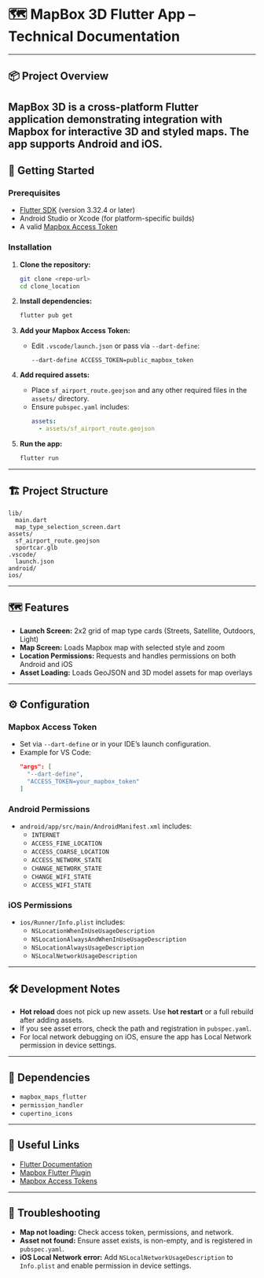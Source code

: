 
# 🗺️ MapBox 3D Flutter App – Technical Documentation

---

## 📦 Project Overview

**MapBox 3D** is a cross-platform Flutter application demonstrating integration with Mapbox for interactive 3D and styled maps. The app supports Android and iOS.
---

## 🚀 Getting Started

### Prerequisites

- [Flutter SDK](https://flutter.dev/docs/get-started/install) (version 3.32.4 or later)
- Android Studio or Xcode (for platform-specific builds)
- A valid [Mapbox Access Token](https://account.mapbox.com/access-tokens/)

### Installation

1. **Clone the repository:**
   ```sh
   git clone <repo-url>
   cd clone_location
   ```

2. **Install dependencies:**
   ```sh
   flutter pub get
   ```

3. **Add your Mapbox Access Token:**
   - Edit `.vscode/launch.json` or pass via `--dart-define`:
     ```
     --dart-define ACCESS_TOKEN=public_mapbox_token
     ```

4. **Add required assets:**
   - Place `sf_airport_route.geojson` and any other required files in the `assets/` directory.
   - Ensure `pubspec.yaml` includes:
     ```yaml
     assets:
       - assets/sf_airport_route.geojson
     ```

5. **Run the app:**
   ```sh
   flutter run
   ```

---

## 🏗️ Project Structure

```
lib/
  main.dart
  map_type_selection_screen.dart
assets/
  sf_airport_route.geojson
  sportcar.glb
.vscode/
  launch.json
android/
ios/
```

---

## 🗺️ Features

- **Launch Screen:** 2x2 grid of map type cards (Streets, Satellite, Outdoors, Light)
- **Map Screen:** Loads Mapbox map with selected style and zoom
- **Location Permissions:** Requests and handles permissions on both Android and iOS
- **Asset Loading:** Loads GeoJSON and 3D model assets for map overlays

---

## ⚙️ Configuration

### Mapbox Access Token

- Set via `--dart-define` or in your IDE’s launch configuration.
- Example for VS Code:
  ```json
  "args": [
    "--dart-define",
    "ACCESS_TOKEN=your_mapbox_token"
  ]
  ```

### Android Permissions

- `android/app/src/main/AndroidManifest.xml` includes:
  - `INTERNET`
  - `ACCESS_FINE_LOCATION`
  - `ACCESS_COARSE_LOCATION`
  - `ACCESS_NETWORK_STATE`
  - `CHANGE_NETWORK_STATE`
  - `CHANGE_WIFI_STATE`
  - `ACCESS_WIFI_STATE`

### iOS Permissions

- `ios/Runner/Info.plist` includes:
  - `NSLocationWhenInUseUsageDescription`
  - `NSLocationAlwaysAndWhenInUseUsageDescription`
  - `NSLocationAlwaysUsageDescription`
  - `NSLocalNetworkUsageDescription`

---

## 🛠️ Development Notes

- **Hot reload** does not pick up new assets. Use **hot restart** or a full rebuild after adding assets.
- If you see asset errors, check the path and registration in `pubspec.yaml`.
- For local network debugging on iOS, ensure the app has Local Network permission in device settings.

---

## 🧩 Dependencies

- `mapbox_maps_flutter`
- `permission_handler`
- `cupertino_icons`

---

## 📝 Useful Links

- [Flutter Documentation](https://docs.flutter.dev/)
- [Mapbox Flutter Plugin](https://pub.dev/packages/mapbox_maps_flutter)
- [Mapbox Access Tokens](https://account.mapbox.com/access-tokens/)

---

## 🐞 Troubleshooting

- **Map not loading:** Check access token, permissions, and network.
- **Asset not found:** Ensure asset exists, is non-empty, and is registered in `pubspec.yaml`.
- **iOS Local Network error:** Add `NSLocalNetworkUsageDescription` to `Info.plist` and enable permission in device settings.

